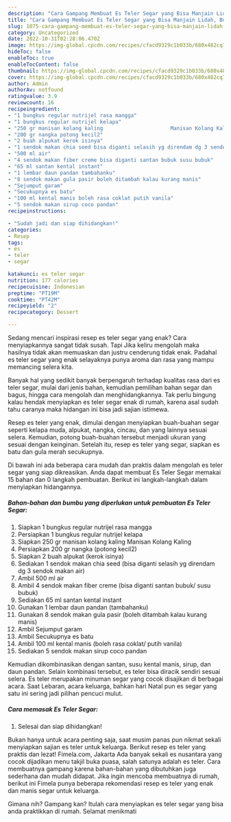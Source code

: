 ```yaml
---
description: "Cara Gampang Membuat Es Teler Segar yang Bisa Manjain Lidah, Buat Buka Puasa Bisa Manjain Lidah"
title: "Cara Gampang Membuat Es Teler Segar yang Bisa Manjain Lidah, Buat Buka Puasa Bisa Manjain Lidah"
slug: 1075-cara-gampang-membuat-es-teler-segar-yang-bisa-manjain-lidah-buat-buka-puasa-bisa-manjain-lidah
category: Uncategorized
date: 2022-10-31T02:28:06.470Z
image: https://img-global.cpcdn.com/recipes/cfacd9329c1b033b/680x482cq70/es-teler-segar-foto-resep-utama.jpg
hideToc: false
enableToc: true
enableTocContent: false
thumbnail: https://img-global.cpcdn.com/recipes/cfacd9329c1b033b/680x482cq70/es-teler-segar-foto-resep-utama.jpg
cover: https://img-global.cpcdn.com/recipes/cfacd9329c1b033b/680x482cq70/es-teler-segar-foto-resep-utama.jpg
author: Admin
authorAv: notfound
ratingvalue: 3.9
reviewcount: 16
recipeingredient:
- "1 bungkus regular nutrijel rasa mangga"
- "1 bungkus regular nutrijel kelapa"
- "250 gr manisan kolang kaling                      Manisan Kolang Kaling"
- "200 gr nangka potong kecil2"
- "2 buah alpukat kerok isinya"
- "1 sendok makan chia seed bisa diganti selasih yg direndam dg 3 sendok makan air"
- "500 ml air"
- "4 sendok makan fiber creme bisa diganti santan bubuk susu bubuk"
- "65 ml santan kental instant"
- "1 lembar daun pandan tambahanku"
- "8 sendok makan gula pasir boleh ditambah kalau kurang manis"
- "Sejumput garam"
- "Secukupnya es batu"
- "100 ml kental manis boleh rasa coklat putih vanila"
- "5 sendok makan sirup coco pandan"
recipeinstructions:

- "Sudah jadi dan siap dihidangkan!"
categories:
- Resep
tags:
- es
- teler
- segar

katakunci: es teler segar 
nutrition: 177 calories
recipecuisine: Indonesian
preptime: "PT19M"
cooktime: "PT42M"
recipeyield: "2"
recipecategory: Dessert

---
```



Sedang mencari inspirasi resep es teler segar yang enak? Cara menyiapkannya sangat tidak susah. Tapi Jika keliru mengolah maka hasilnya tidak akan memuaskan dan justru cenderung tidak enak. Padahal es teler segar yang enak selayaknya punya aroma dan rasa yang mampu memancing selera kita.


Banyak hal yang sedikit banyak berpengaruh terhadap kualitas rasa dari es teler segar, mulai dari jenis bahan, kemudian pemilihan bahan segar dan bagus, hingga cara mengolah dan menghidangkannya. Tak perlu bingung kalau hendak menyiapkan es teler segar enak di rumah, karena asal sudah tahu caranya maka hidangan ini bisa jadi sajian istimewa.

Resep es teler yang enak, dimulai dengan menyiapkan buah-buahan segar seperti kelapa muda, alpukat, nangka, cincau, dan yang lainnya sesuai selera. Kemudian, potong buah-buahan tersebut menjadi ukuran yang sesuai dengan keinginan. Setelah itu, resep es teler yang segar, siapkan es batu dan gula merah secukupnya.


Di bawah ini ada beberapa cara mudah dan praktis dalam mengolah es teler segar yang siap dikreasikan. Anda dapat membuat Es Teler Segar memakai 15 bahan dan 0 langkah pembuatan. Berikut ini langkah-langkah dalam menyiapkan hidangannya.

<!--inarticleads1-->

##### Bahan-bahan dan bumbu yang diperlukan untuk pembuatan Es Teler Segar:

1. Siapkan 1 bungkus regular nutrijel rasa mangga
1. Persiapkan 1 bungkus regular nutrijel kelapa
1. Siapkan 250 gr manisan kolang kaling                      Manisan Kolang Kaling
1. Persiapkan 200 gr nangka (potong kecil2)
1. Siapkan 2 buah alpukat (kerok isinya)
1. Sediakan 1 sendok makan chia seed (bisa diganti selasih yg direndam dg 3 sendok makan air)
1. Ambil 500 ml air
1. Ambil 4 sendok makan fiber creme (bisa diganti santan bubuk/ susu bubuk)
1. Sediakan 65 ml santan kental instant
1. Gunakan 1 lembar daun pandan (tambahanku)
1. Gunakan 8 sendok makan gula pasir (boleh ditambah kalau kurang manis)
1. Ambil Sejumput garam
1. Ambil Secukupnya es batu
1. Ambil 100 ml kental manis (boleh rasa coklat/ putih vanila)
1. Sediakan 5 sendok makan sirup coco pandan


Kemudian dikombinasikan dengan santan, susu kental manis, sirup, dan daun pandan. Selain kombinasi tersebut, es teler bisa diracik sendiri sesuai selera. Es teler merupakan minuman segar yang cocok disajikan di berbagai acara. Saat Lebaran, acara keluarga, bahkan hari Natal pun es segar yang satu ini sering jadi pilihan pencuci mulut. 

<!--inarticleads2-->

##### Cara memasak Es Teler Segar:


1. Selesai dan siap dihidangkan!

Bukan hanya untuk acara penting saja, saat musim panas pun nikmat sekali menyiapkan sajian es teler untuk keluarga. Berikut resep es teler yang praktis dan lezat! Fimela.com, Jakarta Ada banyak sekali es nusantara yang cocok dijadikan menu takjil buka puasa, salah satunya adalah es teler. Cara membuatnya gampang karena bahan-bahan yang dibutuhkan juga sederhana dan mudah didapat. Jika ingin mencoba membuatnya di rumah, berikut ini Fimela punya beberapa rekomendasi resep es teler yang enak dan manis segar untuk keluarga. 

Gimana nih? Gampang kan? Itulah cara menyiapkan es teler segar yang bisa anda praktikkan di rumah. Selamat menikmati
